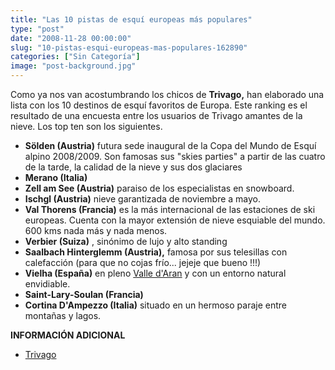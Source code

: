 ```yaml
---
title: "Las 10 pistas de esquí europeas más populares"
type: "post"
date: "2008-11-28 00:00:00"
slug: "10-pistas-esqui-europeas-mas-populares-162890"
categories: ["Sin Categoría"]
image: "post-background.jpg"
---
```


[](/wp-content/uploads/2008/11/162890-105547.jpg)

Como ya nos van acostumbrando los chicos de **Trivago,** han elaborado una lista con los 10 destinos de esquí favoritos de Europa. Este ranking es el resultado de una encuesta entre los usuarios de Trivago amantes de la nieve. Los top ten son los siguientes.

- **Sölden (Austria)** futura sede inaugural de la Copa del Mundo de Esquí alpino 2008/2009. Son famosas sus "skies parties" a partir de las cuatro de la tarde, la calidad de la nieve y sus dos glaciares
- **Merano (Italia)**
- **Zell am See (Austria)** paraiso de los especialistas en snowboard.
- **Ischgl (Austria)** nieve garantizada de noviembre a mayo.
- **Val Thorens (Francia)** es la más internacional de las estaciones de ski europeas. Cuenta con la mayor extensión de nieve esquiable del mundo. 600 kms nada más y nada menos.
- **Verbier (Suiza)** , sinónimo de lujo y alto standing
- **Saalbach Hinterglemm (Austria),** famosa por sus telesillas con calefacción (para que no cojas frío... jejeje que bueno !!!)
- **Vielha (España)** en pleno [Valle d'Aran](http://www.missviajes.com/el-valle-d-aran-6929) y con un entorno natural envidiable.
- **Saint-Lary-Soulan (Francia)**
- **Cortina D'Ampezzo (Italia)** situado en un hermoso paraje entre montañas y lagos.

 **INFORMACIÓN ADICIONAL**

- [Trivago](http://www.trivago.es)